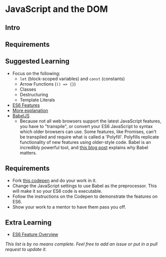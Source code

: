 # JavaScript and the DOM

## Intro

## Requirements


## Suggested Learning

- Focus on the following:
  - `let` (block-scoped variables) and `const` (constants)
  - Arrow Functions (`() => {}`)
  - Classes
  - Destructuring
  - Template Literals
- [ES6 Features](https://github.com/lukehoban/es6features)
- [More explanation](https://webapplog.com/es6/)
- [BabelJS](https://babeljs.io)
  - Because not all web browsers support the latest JavaScript features, you have to "transpile", or convert your ES6 JavaScript to syntax which older browsers can use. Some features, like Promises, can't be transpiled and require what is called a 'Polyfill'. Polyfills replicate functionality of new features using older-style code. Babel is an incredibly powerful tool, and [this blog post](http://codemix.com/blog/why-babel-matters) explains why Babel matters.

## Requirements

- Fork [this codepen](https://codepen.io/alexanderson1993/pen/rzyNKv?editors=0010) and do your work in it.
- Change the JavaScript settings to use Babel as the preprocessor. This will make it so your ES6 code is executable.
- Follow the instructions on the Codepen to demonstrate the features on ES6.
- Show your work to a mentor to have them pass you off.

## Extra Learning

- [ES6 Feature Overview](http://es6-features.org)

*This list is by no means complete. Feel free to add an issue or put in a pull request to update it.*
